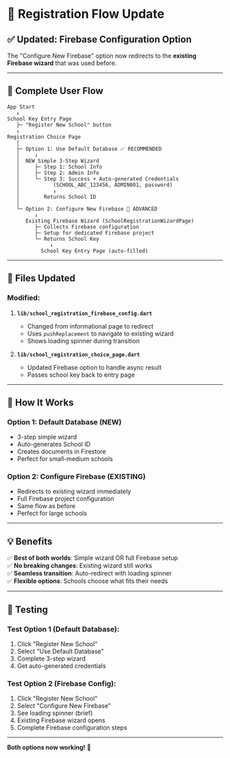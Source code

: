 # 🔄 Registration Flow Update

## ✅ Updated: Firebase Configuration Option

The "Configure New Firebase" option now redirects to the **existing Firebase wizard** that was used before.

---

## 🎯 Complete User Flow

```
App Start
   ↓
School Key Entry Page
   ├─ "Register New School" button
   ↓
Registration Choice Page
   │
   ├─ Option 1: Use Default Database ✅ RECOMMENDED
   │     ↓
   │  NEW Simple 3-Step Wizard
   │     ├─ Step 1: School Info
   │     ├─ Step 2: Admin Info  
   │     └─ Step 3: Success + Auto-generated Credentials
   │           (SCHOOL_ABC_123456, ADMIN001, password)
   │           ↓
   │        Returns School ID
   │
   └─ Option 2: Configure New Firebase 🔧 ADVANCED
         ↓
      Existing Firebase Wizard (SchoolRegistrationWizardPage)
         ├─ Collects Firebase configuration
         ├─ Setup for dedicated Firebase project
         └─ Returns School Key
              ↓
           School Key Entry Page (auto-filled)
```

---

## 📁 Files Updated

### Modified:
1. **`lib/school_registration_firebase_config.dart`**
   - Changed from informational page to redirect
   - Uses `pushReplacement` to navigate to existing wizard
   - Shows loading spinner during transition

2. **`lib/school_registration_choice_page.dart`**
   - Updated Firebase option to handle async result
   - Passes school key back to entry page

---

## 🎨 How It Works

### Option 1: Default Database (NEW)
- 3-step simple wizard
- Auto-generates School ID
- Creates documents in Firestore
- Perfect for small-medium schools

### Option 2: Configure Firebase (EXISTING)
- Redirects to existing wizard immediately
- Full Firebase project configuration
- Same flow as before
- Perfect for large schools

---

## 💡 Benefits

✅ **Best of both worlds**: Simple wizard OR full Firebase setup  
✅ **No breaking changes**: Existing wizard still works  
✅ **Seamless transition**: Auto-redirect with loading spinner  
✅ **Flexible options**: Schools choose what fits their needs  

---

## 🧪 Testing

### Test Option 1 (Default Database):
1. Click "Register New School"
2. Select "Use Default Database"
3. Complete 3-step wizard
4. Get auto-generated credentials

### Test Option 2 (Firebase Config):
1. Click "Register New School"
2. Select "Configure New Firebase"
3. See loading spinner (brief)
4. Existing Firebase wizard opens
5. Complete Firebase configuration steps

---

**Both options now working!** 🎉
